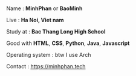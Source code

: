 #
 
 Name : **MinhPhan** or **BaoMinh**

 Live : **Ha Noi, Viet nam**

 Study at : **Bac Thang Long High School**

 Good with **HTML**, **CSS**, **Python**,  **Java**, **Javascript**

 Operating system : btw I use Arch

 Contact : https://minhphan.tech

